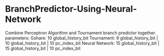 # BranchPredictor-Using-Neural-Network
Combine Perceptron Algorithm and Tournament branch predictor together.
parameters:
Gshare: 10 global_history_bit
Tournament: 9 global_history_bit | 10 global_history_bit | 10 pc_index_bit
Neural Network: 15 global_history_bit | 15 global_history_bit | 10 pc_index_bit
